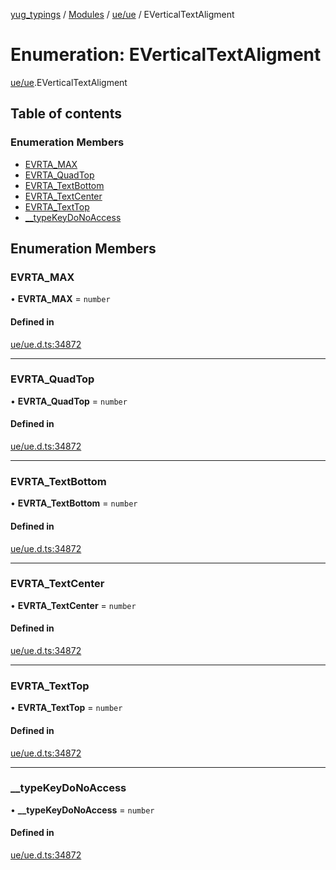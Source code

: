 [yug_typings](../README.md) / [Modules](../modules.md) / [ue/ue](../modules/ue_ue.md) / EVerticalTextAligment

# Enumeration: EVerticalTextAligment

[ue/ue](../modules/ue_ue.md).EVerticalTextAligment

## Table of contents

### Enumeration Members

- [EVRTA\_MAX](ue_ue.EVerticalTextAligment.md#evrta_max)
- [EVRTA\_QuadTop](ue_ue.EVerticalTextAligment.md#evrta_quadtop)
- [EVRTA\_TextBottom](ue_ue.EVerticalTextAligment.md#evrta_textbottom)
- [EVRTA\_TextCenter](ue_ue.EVerticalTextAligment.md#evrta_textcenter)
- [EVRTA\_TextTop](ue_ue.EVerticalTextAligment.md#evrta_texttop)
- [\_\_typeKeyDoNoAccess](ue_ue.EVerticalTextAligment.md#__typekeydonoaccess)

## Enumeration Members

### EVRTA\_MAX

• **EVRTA\_MAX** = `number`

#### Defined in

[ue/ue.d.ts:34872](https://github.com/YugMetaverse/yug_typings/blob/b7d9b19/ue/ue.d.ts#L34872)

___

### EVRTA\_QuadTop

• **EVRTA\_QuadTop** = `number`

#### Defined in

[ue/ue.d.ts:34872](https://github.com/YugMetaverse/yug_typings/blob/b7d9b19/ue/ue.d.ts#L34872)

___

### EVRTA\_TextBottom

• **EVRTA\_TextBottom** = `number`

#### Defined in

[ue/ue.d.ts:34872](https://github.com/YugMetaverse/yug_typings/blob/b7d9b19/ue/ue.d.ts#L34872)

___

### EVRTA\_TextCenter

• **EVRTA\_TextCenter** = `number`

#### Defined in

[ue/ue.d.ts:34872](https://github.com/YugMetaverse/yug_typings/blob/b7d9b19/ue/ue.d.ts#L34872)

___

### EVRTA\_TextTop

• **EVRTA\_TextTop** = `number`

#### Defined in

[ue/ue.d.ts:34872](https://github.com/YugMetaverse/yug_typings/blob/b7d9b19/ue/ue.d.ts#L34872)

___

### \_\_typeKeyDoNoAccess

• **\_\_typeKeyDoNoAccess** = `number`

#### Defined in

[ue/ue.d.ts:34872](https://github.com/YugMetaverse/yug_typings/blob/b7d9b19/ue/ue.d.ts#L34872)
